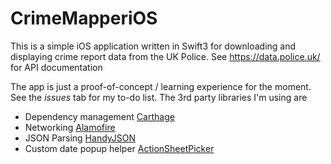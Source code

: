 # CrimeMapperiOS
This is a simple iOS application written in Swift3 for downloading and displaying crime report data from the UK Police. See https://data.police.uk/ for API documentation

The app is just a proof-of-concept / learning experience for the moment. See the *issues* tab for my to-do list.
The 3rd party libraries I'm using are

- Dependency management [Carthage](https://github.com/Carthage/Carthage)
- Networking [Alamofire](https://github.com/Alamofire/Alamofire)
- JSON Parsing [HandyJSON](https://github.com/alibaba/HandyJSON)
- Custom date popup helper [ActionSheetPicker](https://github.com/skywinder/ActionSheetPicker-3.0)
